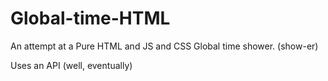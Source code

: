 # Global-time-HTML
An attempt at a Pure HTML and JS and CSS Global time shower. (show-er)

Uses an API (well, eventually)

